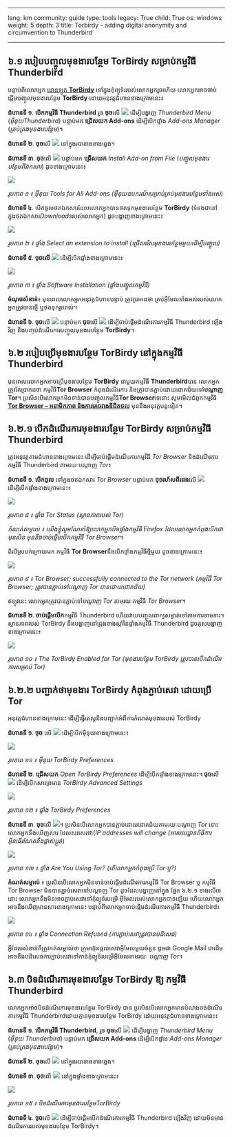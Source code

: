 

---

lang: km
community: guide
type: tools
legacy: True
child: True
os: windows
weight: 5
depth: 3
title: Torbirdy - adding digital anonymity and circumvention to Thunderbird

---

<a name="1.0"></a>
## ៦.១ របៀបបញ្ចូលមុខងារបន្ថែម TorBirdy សម្រាប់កម្មវិធី Thunderbird ##

បន្ទាប់ពីលោកអ្នក [ដោនឡូត **TorBirdy**](https://addons.mozilla.org/en-us/thunderbird/addon/torbirdy/) ទៅក្នុងកុំព្យូទ័ររបស់លោកអ្នករួចហើយ លោកអ្នកអាចចាប់ផ្តើមបញ្ចូលមុខងារបន្ថែម **TorBirdy** ដោយអនុវត្តជំហានខាងក្រោមនេះ៖ 

**ជំហានទី ១**. **បើកកម្មវិធី Thunderbird** រួច **ចុច**លើ ![](/sbox/screen/thunderbird-TorBirdy-en/03.png) ដើម្បីបង្ហាញ *Thunderbird Menu* (*ម៉ឺនុយThunderbird*) បន្ទាប់មក **ជ្រើសយក Add-ons** ដើម្បីបើកផ្ទាំង *Add-ons Manager* (*គ្រប់គ្រងមុខងារបន្ថែម*)។

**ជំហានទី ២**. **ចុច**លើ ![](/sbox/screen/thunderbird-TorBirdy-en/04.png) នៅក្នុងរបាខាងខាងឆ្វេង។

**ជំហានទី ៣**. **ចុច**លើ ![](/sbox/screen/thunderbird-TorBirdy-en/05.png) បន្ទាប់មក  **ជ្រើសយក** *Install Add-on from File* (*បញ្ចូលមុខងារបន្ថែមពីឯកសារ*) ដូចខាងក្រោមនេះ៖ 

![](/sbox/screen/thunderbird-TorBirdy-en/06.png)

*រូបភាព ១ ៖ ម៉ឺនុយ Tools for All Add-ons (ម៉ឺនុយឧបករណ៍សម្រាប់គ្រប់មុខងារបន្ថែមទាំងអស់)*

**ជំហានទី ៤**. បើកចូលថតឯកសារដែលលោកអ្នកបានថតទុកមុខងារបន្ថែម **TorBirdy** (ទំនងជានៅក្នុងថតឯកសារ*Downloads*របស់លោកអ្នក) ដូចបង្ហាញខាងក្រោមនេះ៖

![](/sbox/screen/thunderbird-TorBirdy-en/07.png)

*រូបភាព ២ ៖ ផ្ទាំង Select an extension to install (ជ្រើសរើសមុខងារបន្ថែមមួយដើម្បីបញ្ចូល)*

**ជំហានទី ៥**. **ចុចលើ** ![](/sbox/screen/thunderbird-TorBirdy-en/08.png) ដើម្បីបើកផ្ទាំងខាងក្រោមនេះ៖

![](/sbox/screen/thunderbird-TorBirdy-en/09.png)

*រូបភាព ៣ ៖ ផ្ទាំង Software Installation (ផ្ទាំងបញ្ចូលកម្មវិធី)*

**ចំណុចសំខាន់**៖ មុនពេលលោកអ្នកអនុវត្តជំហានបន្ទាប់ ត្រូវប្រាកដថា គ្រប់អ៊ីមែលទាំងអស់របស់លោកអ្នកត្រូវបានផ្ញើ ឬថតទុករួចរាល់។

**ជំហានទី ៦**. **ចុច**លើ ![](/sbox/screen/thunderbird-TorBirdy-en/10.png) បន្ទាប់មក **ចុច**លើ ![](/sbox/screen/thunderbird-TorBirdy-en/11.png) ដើម្បីចាប់ផ្តើមដំណើរការកម្មវិធី Thunderbird ឡើងវិញ និងបញ្ចប់ដំណើរការបញ្ចូលមុខងារបន្ថែម **TorBirdy**។


## ៦.២ របៀបប្រើមុខងារបន្ថែម TorBirdy នៅក្នុងកម្មវិធី Thunderbird ##

មុនពេលលោកអ្នកអាចប្រើមុខងារបន្ថែម **TorBirdy** ជាមួយកម្មវិធី **Thunderbird**បាន លោកអ្នកត្រូវតែប្រាកដថា កម្មវិធី**Tor Browser** កំពុងដំណើរការ និងត្រូវបានភ្ជាប់ដោយជោគជ័យទៅ**បណ្តាញ Tor**។ ប្រសិនបើលោកអ្នកមិនទាន់បានបញ្ចូលកម្មវិធី**Tor Browser**ទេនោះ សូមមើលជំពូកកម្មវិធី [**Tor Browser – អនាមិកភាព និងការគេចវាងឌីជីតថល**](/km/tor_main) មុននឹងអនុវត្តបន្តទៀត។

## ៦.២.១ បើកដំណើរការមុខងារបន្ថែម TorBirdy សម្រាប់កម្មវិធី Thunderbird ##

ត្រូវអនុវត្តតាមជំហានខាងក្រោមនេះ ដើម្បីចាប់ផ្តើមដំណើរការកម្មវិធី *Tor Browser* និងដំណើរការកម្មវិធី Thunderbird តាមរយៈបណ្តាញ *Tor*៖

**ជំហានទី ១**. **បើកចូល** ទៅក្នុងថតឯកសារ *Tor Browser* បន្ទាប់មក **ចុចរហ័សពីរដង**លើ ![](/sbox/screen/thunderbird-TorBirdy-en/18.png) ដើម្បីបើកផ្ទាំងខាងក្រោមនេះ៖ 

![](/sbox/screen/thunderbird-TorBirdy-en/19.png)

*រូបភាព ៨ ៖ ផ្ទាំង Tor Status (ស្ថានភាពរបស់ Tor)*

*កំណត់សម្គាល់ ៖ យើងខ្ញុំសូមណែនាំឱ្យលោកអ្នកបិទផ្ទាំងកម្មវិធី Firefox ដែលលោកអ្នកកំពុងបើកជាមុនសិន មុននឹងចាប់ផ្តើមបើកកម្មវិធី Tor Browser*។

ពីរបីស្របក់ក្រោយមក កម្មវិធី **Tor Browser**នឹងបើកផ្ទាំងកម្មវិធីថ្មីមួយ ដូចខាងក្រោមនេះ៖ 

![](/sbox/screen/thunderbird-TorBirdy-en/20.png)

*រូបភាព ៩ ៖ Tor Browser; successfully connected to the Tor network (កម្មវិធី Tor Browser; ត្រូវបានភ្ជាប់ទៅបណ្តាញ Tor បានដោយជោគជ័យ)*

ឥឡូវនេះ លោកអ្នកត្រូវបានភ្ជាប់ទៅ*បណ្តាញ Tor* តាមរយៈកម្មវិធី *Tor Browser*។

**ជំហានទី ២**. **ចាប់ផ្តើមបើក**កម្មវិធី Thunderbird ហើយវាយបញ្ចូលពាក្យសម្ងាត់ទៅតាមការទាមទារ។ ស្ថានភាពរបស់ TorBirdy នឹងបង្ហាញនៅជ្រុងខាងស្តាំនៃផ្ទាំងកម្មវិធី Thunderbird ដូចគូសបង្ហាញខាងក្រោមនេះ៖  


 ![](/sbox/screen/thunderbird-TorBirdy-en/30.png)  

*រូបភាព ១០ ៖ The TorBirdy Enabled for Tor (មុខងារបន្ថែម TorBirdy ត្រូវបានបើកដំណើរការសម្រាប់ Tor)*

## ៦.២.២ បញ្ជាក់ថាមុខងារ TorBirdy កំពុងភ្ជាប់សេវា ដោយប្រើ Tor ##

អនុវត្តជំហានខាងក្រោមនេះ ដើម្បីធ្វើតេស្តនិងបញ្ជាក់អំពីការកំណត់មុខងាររបស់ TorBirdy

**ជំហានទី ១**. **ចុច** លើ ![](/sbox/screen/thunderbird-TorBirdy-en/21.png) ដើម្បីបើកម៉ឺនុយខាងក្រោមនេះ៖ 

![](/sbox/screen/thunderbird-TorBirdy-en/22.png)

*រូបភាព ១១ ៖ ម៉ឺនុយ TorBirdy Preferences*

**ជំហានទី ២**. **ជ្រើសយក** *Open TorBirdy Preferences* ដើម្បីបើកផ្ទាំងខាងក្រោមនេះ។ **ចុច**លើ ![](/sbox/screen/thunderbird-TorBirdy-en/23.png) ដើម្បីបើកសារព្រមាន *TorBirdy Advanced Settings*  

![](/sbox/screen/thunderbird-TorBirdy-en/25.png)

*រូបភាព ១២ ៖ ផ្ទាំង TorBirdy Preferences*

**ជំហានទី ៣**. **ចុច**លើ ![](/sbox/screen/thunderbird-TorBirdy-en/24.png)។ ប្រសិនបើលោកអ្នកបានភ្ជាប់ដោយជោគជ័យតាមរយៈបណ្តាញ *Tor*  នោះលោកអ្នកនឹងឃើញសារ ដែលសរសេរថា(*IP addresses will change (អាសយដ្ឋានពិធីការអ៊ីនធើរណែតនឹងផ្លាស់ប្តូរ)*)

![](/sbox/screen/thunderbird-TorBirdy-en/26.png)

*រូបភាព ១៣ ៖ ផ្ទាំង Are You Using Tor? (តើលោកអ្នកកំពុងប្រើ Tor ឬ?)*

**កំណត់សម្គាល់** ៖ ប្រសិនបើលោកអ្នកមិនទាន់ចាប់ផ្តើមដំណើរការកម្មវិធី Tor Browser ឬ កម្មវិធី Tor Browser មិនបានភ្ជាប់សេវាទៅបណ្តាញ Tor ដូចដែលបង្ហាញនៅក្នុង ផ្នែក ៦.២.១ ខាងលើទេនោះ លោកអ្នកនឹងមិនអាចភ្ជាប់សេវាទៅកុំព្យូទ័របម្រើ    អ៊ីមែលរបស់លោកអ្នកបានឡើយ  ហើយលោកអ្នកអាចនឹងឃើញមានសារខាងក្រោមនេះ បន្ទាប់ពីលោកអ្នកចាប់ផ្តើមដំណើរការកម្មវិធី Thunderbird៖

![](/sbox/screen/thunderbird-TorBirdy-en/27.png)

*រូបភាព ១៤ ៖ ផ្ទាំង Connection Refused (ការភ្ជាប់សេវាត្រូវបានបដិសេធ)*

អ្វីដែលសំខាន់គឺត្រូវកត់សម្គាល់ថា ក្រុមហ៊ុនផ្តល់សេវាអ៊ីមែលមួយចំនួន ដូចជា Google Mail ជាដើម អាចនឹងបដិសេធការភ្ជាប់សេវាទៅកាន់កុំព្យូទ័របម្រើអ៊ីមែលតាមរយៈ *បណ្តាញ Tor*។

## ៦.៣ បិទដំណើរការមុខងារបន្ថែម TorBirdy ឱ្យ កម្មវិធី Thunderbird ##

លោកអ្នកអាចបិទដំណើរការមុខងារបន្ថែម TorBirdy បាន  ប្រសិនបើលោកអ្នកមានបំណងចង់ដំណើរការកម្មវិធី Thunderbirdដោយគ្មានមុខងារបន្ថែម TorBirdy ដោយអនុវត្តជំហានខាងក្រោមនេះ៖

**ជំហានទី ១**. **បើកកម្មវិធី Thunderbird**, រួច **ចុច**លើ ![](/sbox/screen/thunderbird-TorBirdy-en/03.png) ដើម្បីបង្ហាញ *Thunderbird Menu* (*ម៉ឺនុយ Thunderbird*) បន្ទាប់មក **ជ្រើសយក Add-ons** ដើម្បីបើកផ្ទាំង *Add-ons Manager* (*គ្រប់គ្រងមុខងារបន្ថែម*)។

**ជំហានទី ២**. **ចុច**លើ ![](/sbox/screen/thunderbird-TorBirdy-en/04.png) នៅក្នុងរបាខាងខាងឆ្វេង។

**ជំហានទី ៣**. **ចុច**លើ ![](/sbox/screen/thunderbird-TorBirdy-en/29.png) នៅក្នុងផ្ទាំងខាងក្រោមនេះ៖ 

![](/sbox/screen/thunderbird-TorBirdy-en/28.png)

*រូបភាព ១៥ ៖ បិទដំណើរការមុខងារបន្ថែមTorBirdy*

**ជំហានទី ៤**. **ចុច**លើ ![](/sbox/screen/thunderbird-TorBirdy-en/11.png) ដើម្បីចាប់ផ្តើមបើកដំណើរការកម្មវិធី Thunderbird ឡើងវិញ ដោយមិនមានដំណើរការរបស់មុខងារបន្ថែម TorBirdy។

